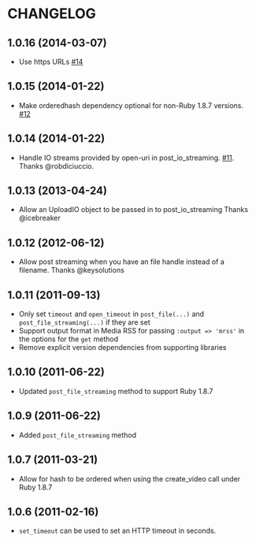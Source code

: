 # CHANGELOG

## 1.0.16 (2014-03-07)

* Use https URLs [#14](https://github.com/BrightcoveOS/Ruby-MAPI-Wrapper/pull/14)

## 1.0.15 (2014-01-22)

* Make orderedhash dependency optional for non-Ruby 1.8.7 versions. [#12](https://github.com/BrightcoveOS/Ruby-MAPI-Wrapper/issues/12)

## 1.0.14 (2014-01-22)

* Handle IO streams provided by open-uri in post_io_streaming. [#11](https://github.com/BrightcoveOS/Ruby-MAPI-Wrapper/pull/11). Thanks @robdiciuccio.

## 1.0.13 (2013-04-24)

* Allow an UploadIO object to be passed in to post_io_streaming Thanks @icebreaker

## 1.0.12 (2012-06-12)

* Allow post streaming when you have an file handle instead of a filename. Thanks @keysolutions

## 1.0.11 (2011-09-13)

 * Only set `timeout` and `open_timeout` in `post_file(...)` and `post_file_streaming(...)` if they are set
 * Support output format in Media RSS for passing `:output => 'mrss'` in the options for the `get` method
 * Remove explicit version dependencies from supporting libraries

## 1.0.10 (2011-06-22)

 * Updated `post_file_streaming` method to support Ruby 1.8.7

## 1.0.9 (2011-06-22)

 * Added `post_file_streaming` method

## 1.0.7 (2011-03-21)

 * Allow for hash to be ordered when using the create_video call under Ruby 1.8.7

## 1.0.6 (2011-02-16)

 * `set_timeout` can be used to set an HTTP timeout in seconds.
